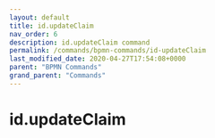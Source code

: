 ```yaml
---
layout: default
title: id.updateClaim 
nav_order: 6
description: id.updateClaim command
permalink: /commands/bpmn-commands/id-updateClaim
last_modified_date: 2020-04-27T17:54:08+0000
parent: "BPMN Commands"
grand_parent: "Commands"
---
```


# id.updateClaim
